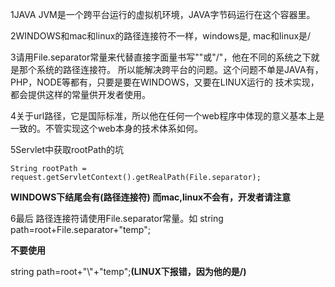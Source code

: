1JAVA JVM是一个跨平台运行的虚拟机环境，JAVA字节码运行在这个容器里。

2WINDOWS和mac和linux的路径连接符不一样，windows是\, mac和linux是/

3请用File.separator常量来代替直接字面量书写"\"或"/"，他在不同的系统之下就是那个系统的路径连接符。
所以能解决跨平台的问题。这个问题不单是JAVA有，PHP，NODE等都有，只要是要在WINDOWS，又要在LINUX运行的
技术实现，都会提供这样的常量供开发者使用。

4关于url路径，它是国际标准，所以他在任何一个web程序中体现的意义基本上是一致的。不管实现这个web本身的技术体系如何。

5Servlet中获取rootPath的坑

`String rootPath = request.getServletContext().getRealPath(File.separator);`

**WINDOWS下结尾会有\(路径连接符)
而mac,linux不会有，开发者请注意**

6最后
路径连接符请使用File.separator常量。如
string path=root+File.separator+"temp";

**不要使用**

string path=root+"\\"+"temp";**(LINUX下报错，因为他的是/)**
